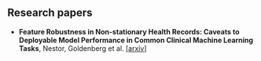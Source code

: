## Research papers

- **Feature Robustness in Non-stationary Health Records: Caveats to Deployable Model Performance in Common Clinical Machine Learning Tasks**, Nestor, Goldenberg et al. [[arxiv]](https://arxiv.org/abs/1908.00690)
